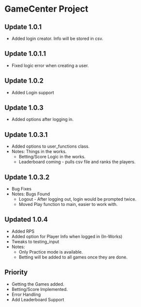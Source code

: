 # ****GameCenter Project****

## Update 1.0.1

- Added login creator. Info will be stored in csv. 

## Update 1.0.1.1

- Fixed logic error when creating a user.

## Update 1.0.2

- Added Login support

## Update 1.0.3

- Added options after logging in.
 
## Update 1.0.3.1 

- Added options to user_functions class. 
- Notes: Things in the works. 
    - Betting/Score Logic in the works. 
    - Leaderboard coming - pulls csv file and ranks the players. 
    
## Update 1.0.3.2

- Bug Fixes 
- Notes: Bugs Found
    - Logout - After logging out, login would be prompted twice. 
    - Moved Play function to main, easier to work with. 

## Updated 1.0.4 

- Added RPS 
- Added option for Player Info when logged in (In-Works)
- Tweaks to testing_input
- Notes: 
    - Only Practice mode is available. 
    - Betting will be added to all games once they are done. 

## **Priority**

- Getting the Games added. 
- Betting/Score Implemented. 
- Error Handling
- Add Leaderboard Support 


